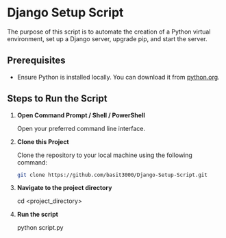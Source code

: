 # Django Setup Script

The purpose of this script is to automate the creation of a Python virtual environment, set up a Django server, upgrade pip, and start the server.

## Prerequisites

- Ensure Python is installed locally. You can download it from [python.org](https://www.python.org/).

## Steps to Run the Script

1. **Open Command Prompt / Shell / PowerShell**

    Open your preferred command line interface.

2. **Clone this Project**

    Clone the repository to your local machine using the following command:

    ```sh
    git clone https://github.com/basit3000/Django-Setup-Script.git

3. **Navigate to the project directory**

    cd <project_directory>

4. **Run the script**

    python script.py
